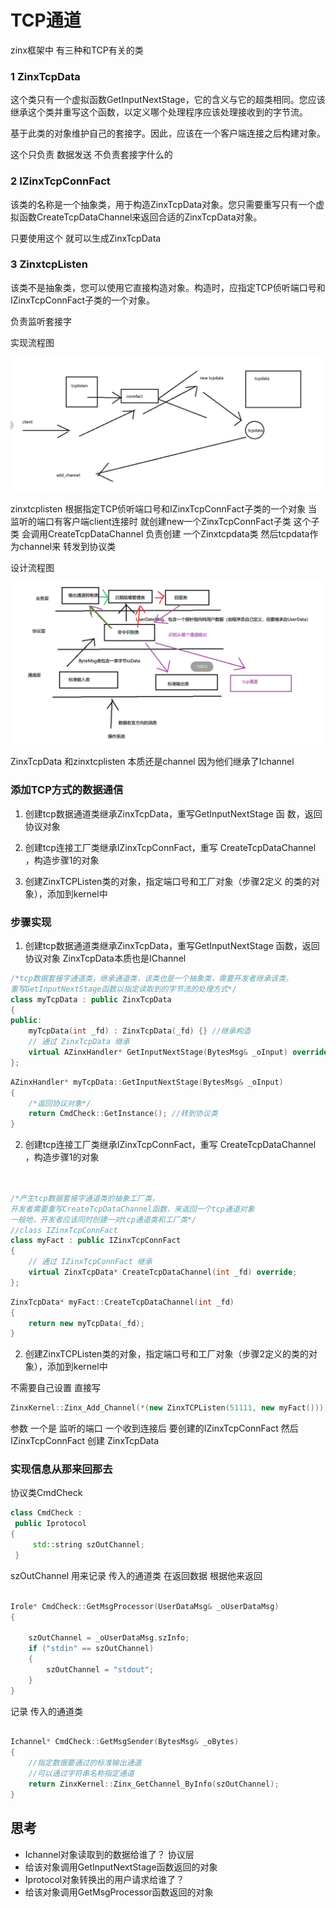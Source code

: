 # TCP通道



zinx框架中 有三种和TCP有关的类

### 1 ZinxTcpData

这个类只有一个虚拟函数GetInputNextStage，它的含义与它的超类相同。您应该继承这个类并重写这个函数，以定义哪个处理程序应该处理接收到的字节流。

基于此类的对象维护自己的套接字。因此，应该在一个客户端连接之后构建对象。

这个只负责 数据发送   不负责套接字什么的

### 2 IZinxTcpConnFact

该类的名称是一个抽象类，用于构造ZinxTcpData对象。您只需要重写只有一个虚拟函数CreateTcpDataChannel来返回合适的ZinxTcpData对象。

只要使用这个 就可以生成ZinxTcpData

### 3 ZinxtcpListen

该类不是抽象类，您可以使用它直接构造对象。构造时，应指定TCP侦听端口号和IZinxTcpConnFact子类的一个对象。

负责监听套接字



实现流程图

![image-20220620175616389](TCP通道.assets/image-20220620175616389.png)

zinxtcplisten 根据指定TCP侦听端口号和IZinxTcpConnFact子类的一个对象  当监听的端口有客户端client连接时 就创建new一个ZinxTcpConnFact子类   这个子类 会调用CreateTcpDataChannel 负责创建  一个Zinxtcpdata类 然后tcpdata作为channel来  转发到协议类



设计流程图

![image-20220620175556789](TCP通道.assets/image-20220620175556789.png)

ZinxTcpData 和zinxtcplisten 本质还是channel  因为他们继承了Ichannel



### 添加TCP方式的数据通信 

1. 创建tcp数据通道类继承ZinxTcpData，重写GetInputNextStage 函
数，返回协议对象

2. 创建tcp连接工厂类继承IZinxTcpConnFact，重写
CreateTcpDataChannel ，构造步骤1的对象
3. 创建ZinxTCPListen类的对象，指定端口号和工厂对象（步骤2定义
的类的对象），添加到kernel中

### 步骤实现

1. 创建tcp数据通道类继承ZinxTcpData，重写GetInputNextStage 函数，返回协议对象  ZinxTcpData本质也是IChannel

```c++
/*tcp数据套接字通道类，继承通道类，该类也是一个抽象类，需要开发者继承该类，
重写GetInputNextStage函数以指定读取到的字节流的处理方式*/
class myTcpData : public ZinxTcpData
{
public:
    myTcpData(int _fd) : ZinxTcpData(_fd) {} //继承构造
    // 通过 ZinxTcpData 继承
    virtual AZinxHandler* GetInputNextStage(BytesMsg& _oInput) override;
};
```

```c++
AZinxHandler* myTcpData::GetInputNextStage(BytesMsg& _oInput)
{
    /*返回协议对象*/
    return CmdCheck::GetInstance(); //转到协议类
}
```



2. 创建tcp连接工厂类继承IZinxTcpConnFact，重写
   CreateTcpDataChannel ，构造步骤1的对象

```c++


/*产生tcp数据套接字通道类的抽象工厂类，
开发者需要重写CreateTcpDataChannel函数，来返回一个tcp通道对象
一般地，开发者应该同时创建一对tcp通道类和工厂类*/
//class IZinxTcpConnFact
class myFact : public IZinxTcpConnFact
{
    // 通过 IZinxTcpConnFact 继承
    virtual ZinxTcpData* CreateTcpDataChannel(int _fd) override;
};
```

```c++
ZinxTcpData* myFact::CreateTcpDataChannel(int _fd)
{
    return new myTcpData(_fd);
}
```



2. 创建ZinxTCPListen类的对象，指定端口号和工厂对象（步骤2定义的类的对象），添加到kernel中

不需要自己设置  直接写

```c++
ZinxKernel::Zinx_Add_Channel(*(new ZinxTCPListen(51111, new myFact())));
```

参数 一个是 监听的端口  一个收到连接后 要创建的IZinxTcpConnFact  然后 IZinxTcpConnFact 创建 ZinxTcpData





### 实现信息从那来回那去

协议类CmdCheck

```c++
class CmdCheck :
 public Iprotocol
{
     std::string szOutChannel;
 }
```

szOutChannel 用来记录 传入的通道类  在返回数据 根据他来返回

```c++

Irole* CmdCheck::GetMsgProcessor(UserDataMsg& _oUserDataMsg)
{

    szOutChannel = _oUserDataMsg.szInfo;
    if ("stdin" == szOutChannel)
    {
        szOutChannel = "stdout";
    }
}
```

记录 传入的通道类

```c++

Ichannel* CmdCheck::GetMsgSender(BytesMsg& _oBytes)
{
    //指定数据要通过的标准输出通道
    //可以通过字符串名称指定通道
    return ZinxKernel::Zinx_GetChannel_ByInfo(szOutChannel);
}
```



## 思考

- Ichannel对象读取到的数据给谁了？ 协议层
- 给该对象调用GetInputNextStage函数返回的对象  
- Iprotocol对象转换出的用户请求给谁了？
- 给该对象调用GetMsgProcessor函数返回的对象
